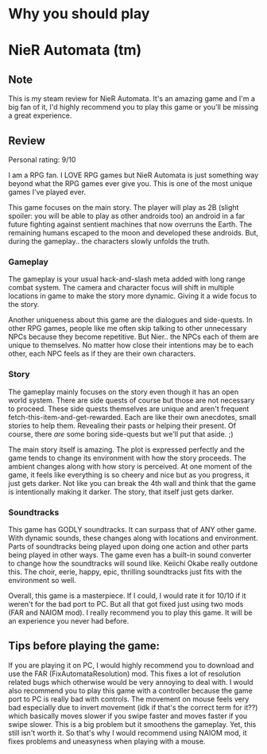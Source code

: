 # Why you should play
# NieR Automata (tm)

## Note

This is my steam review for NieR Automata. It's an amazing game and I'm a big fan of it,
I'd highly recommend you to play this game or you'll be missing a great experience.

## Review

Personal rating: 9/10

I am a RPG fan. I LOVE RPG games but NieR Automata is just something way beyond what the RPG games ever give you. This is one of the most unique games I've played ever.

This game focuses on the main story. The player will play as 2B (slight spoiler: you will be able to play as other androids too) an android in a far future fighting against sentient machines that now overruns the Earth. The remaining humans escaped to the moon and developed these androids. But, during the gameplay.. the characters slowly unfolds the truth.

### Gameplay
The gameplay is your usual hack-and-slash meta added with long range combat system. The camera and character focus will shift in multiple locations in game to make the story more dynamic. Giving it a wide focus to the story.

Another uniqueness about this game are the dialogues and side-quests. In other RPG games, people like me often skip talking to other unnecessary NPCs because they become repetitive. But Nier.. the NPCs each of them are unique to themselves. No matter how close their intentions may be to each other, each NPC feels as if they are their own characters.

### Story
The gameplay mainly focuses on the story even though it has an open world system. There are side quests of course but those are not necessary to proceed. These side quests themselves are unique and aren't frequent fetch-this-item-and-get-rewarded. Each are like their own anecdotes, small stories to help them. Revealing their pasts or helping their present. Of course, there *are* some boring side-quests but we'll put that aside. ;)

The main story itself is amazing. The plot is expressed perfectly and the game tends to change its environment with how the story proceeds. The ambient changes along with how story is perceived. At one moment of the game, it feels like everything is so cheery and nice but as you progress, it just gets darker. Not like you can break the 4th wall and think that the game is intentionally making it darker. The story, that itself just gets darker.

### Soundtracks
This game has GODLY soundtracks. It can surpass that of ANY other game. With dynamic sounds, these changes along with locations and environment. Parts of soundtracks being played upon doing one action and other parts being played in other ways. The game even has a built-in sound converter to change how the soundtracks will sound like. Keiichi Okabe really outdone this. The choir, eerie, happy, epic, thrilling soundtracks just fits with the environment so well.

Overall, this game is a masterpiece. If I could, I would rate it for 10/10 if it weren't for the bad port to PC. But all that got fixed just using two mods (FAR and NAIOM mod). I really recommend you to play this game. It will be an experience you never had before.

## Tips before playing the game:

If you are playing it on PC, I would highly recommend you to download and use the FAR (FixAutomataResolution) mod. This fixes a lot of resolution related bugs which otherwise would be very annoying to deal with. I would also recommend you to play this game with a controller because the game port to PC is really bad with controls. The movement on mouse feels very bad especially due to invert movement (idk if that's the correct term for it??) which basically moves slower if you swipe faster and moves faster if you swipe slower. This is a big problem but it smoothens the gameplay. Yet, this still isn't worth it. So that's why I would recommend using NAIOM mod, it fixes problems and uneasyness when playing with a mouse.
